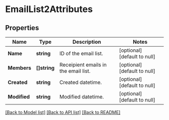 # EmailList2Attributes

## Properties
Name | Type | Description | Notes
------------ | ------------- | ------------- | -------------
**Name** | **string** | ID of the email list.  | [optional] [default to null]
**Members** | **[]string** | Receipient emails in the email list.  | [optional] [default to null]
**Created** | **string** | Created datetime.  | [optional] [default to null]
**Modified** | **string** | Modified datetime.  | [optional] [default to null]

[[Back to Model list]](../README.md#documentation-for-models) [[Back to API list]](../README.md#documentation-for-api-endpoints) [[Back to README]](../README.md)

